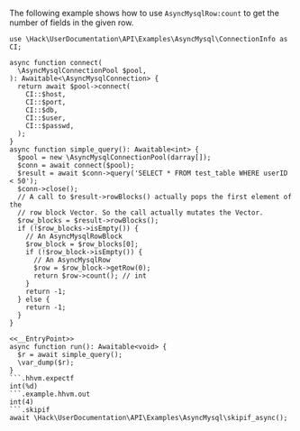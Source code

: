The following example shows how to use `AsyncMysqlRow:count` to get the number of fields in the given row.

```basic-usage.php
use \Hack\UserDocumentation\API\Examples\AsyncMysql\ConnectionInfo as CI;

async function connect(
  \AsyncMysqlConnectionPool $pool,
): Awaitable<\AsyncMysqlConnection> {
  return await $pool->connect(
    CI::$host,
    CI::$port,
    CI::$db,
    CI::$user,
    CI::$passwd,
  );
}
async function simple_query(): Awaitable<int> {
  $pool = new \AsyncMysqlConnectionPool(darray[]);
  $conn = await connect($pool);
  $result = await $conn->query('SELECT * FROM test_table WHERE userID < 50');
  $conn->close();
  // A call to $result->rowBlocks() actually pops the first element of the
  // row block Vector. So the call actually mutates the Vector.
  $row_blocks = $result->rowBlocks();
  if (!$row_blocks->isEmpty()) {
    // An AsyncMysqlRowBlock
    $row_block = $row_blocks[0];
    if (!$row_block->isEmpty()) {
      // An AsyncMysqlRow
      $row = $row_block->getRow(0);
      return $row->count(); // int
    }
    return -1;
  } else {
    return -1;
  }
}

<<__EntryPoint>>
async function run(): Awaitable<void> {
  $r = await simple_query();
  \var_dump($r);
}
```.hhvm.expectf
int(%d)
```.example.hhvm.out
int(4)
```.skipif
await \Hack\UserDocumentation\API\Examples\AsyncMysql\skipif_async();
```
